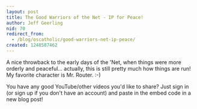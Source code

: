 ```yaml
---
layout: post
title: The Good Warriors of the Net - IP for Peace!
author: Jeff Geerling
nid: 70
redirect_from:
  - /blog/oscatholic/good-warriors-net-ip-peace/
created: 1248587462
---
```

<p>A nice throwback to the early days of the 'Net, when things were more orderly and peaceful... actually, this is still pretty much how things are run! My favorite character is Mr. Router. :-)</p>
<p>You have any good YouTube/other videos you'd like to share? Just sign in (or sign up if you don't have an account) and paste in the embed code in a new blog post!</p>
